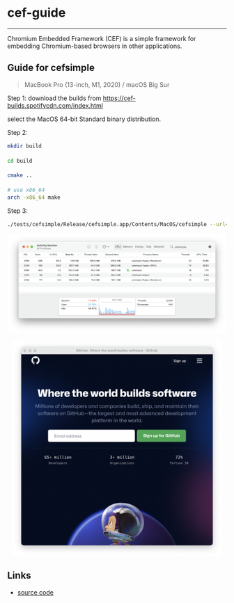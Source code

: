 # cef-guide

---

Chromium Embedded Framework (CEF) is a simple framework for embedding Chromium-based browsers in other applications.

## Guide for cefsimple

> MacBook Pro (13-inch, M1, 2020) / macOS Big Sur

Step 1: download the builds from https://cef-builds.spotifycdn.com/index.html

select the MacOS 64-bit Standard binary distribution.

Step 2:

```bash
mkdir build

cd build

cmake ..

# use x86_64
arch -x86_64 make
```

Step 3:

```bash
./tests/cefsimple/Release/cefsimple.app/Contents/MacOS/cefsimple --url=https://www.github.com
```

<p align="center">
  <img src="./screenshot1.png" width="740px">
</p>

<p align="center">
  <img src="./screenshot2.png" width="480px">
</p>

## Links

- [source code](https://bitbucket.org/chromiumembedded/cef/src/master/)
